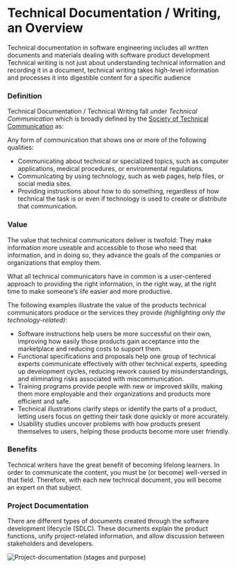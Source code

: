 # Technical Documentation / Writing, an Overview

Technical documentation in software engineering includes all written documents and materials dealing with software product development
Technical writing is not just about understanding technical information and recording it in a document, technical writing takes high-level information and processes it into digestible content for a specific audience

### Definition

Technical Documentation / Technical Writing fall under *Technical Communication* which is broadly defined by the [Society of Technical Communication](https://www.stc.org/about-stc/defining-technical-communication/) as:

Any form of communication that shows one or more of the following qualities:

- Communicating about technical or specialized topics, such as computer applications, medical procedures, or environmental regulations.
- Communicating by using technology, such as web pages, help files, or social media sites.
- Providing instructions about how to do something, regardless of how technical the task is or even if technology is used to create or distribute that communication.

### Value

The value that technical communicators deliver is twofold: They make information more useable and accessible to those who need that information, and in doing so, they advance the goals of the companies or organizations that employ them.

What all technical communicators have in common is a user-centered approach to providing the right information, in the right way, at the right time to make someone’s life easier and more productive.

The following examples illustrate the value of the products technical communicators produce or the services they provide *(highlighting only the technology-related)*:

- Software instructions help users be more successful on their own, improving how easily those products gain acceptance into the marketplace and reducing costs to support them.
- Functional specifications and proposals help one group of technical experts communicate effectively with other technical experts, speeding up development cycles, reducing rework caused by misunderstandings, and eliminating risks associated with miscommunication.
- Training programs provide people with new or improved skills, making them more employable and their organizations and products more efficient and safe.
- Technical illustrations clarify steps or identify the parts of a product, letting users focus on getting their task done quickly or more accurately.
- Usability studies uncover problems with how products present themselves to users, helping those products become more user friendly.

### Benefits

Technical writers have the great benefit of becoming lifelong learners. 
In order to communicate the content, you must be (or become) well-versed in that field. Therefore, with each new technical document, you will become an expert on that subject.

### Project Documentation

There are different types of documents created through the software development lifecycle (SDLC). These documents explain the product functions, unify project-related information, and allow discussion between stakeholders and developers.

![Project-documentation (stages and purpose)](https://user-images.githubusercontent.com/60129693/113129789-9c5c5080-921b-11eb-8e02-7655b63bbdd3.png)


